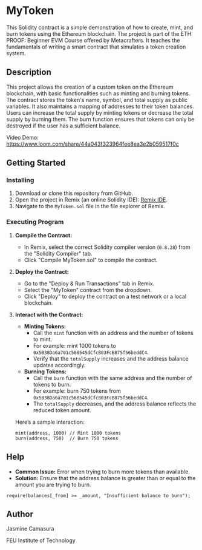 # MyToken

This Solidity contract is a simple demonstration of how to create, mint, and burn tokens using the Ethereum blockchain. The project is part of the ETH PROOF: Beginner EVM Course offered by Metacrafters. It teaches the fundamentals of writing a smart contract that simulates a token creation system.

## Description

This project allows the creation of a custom token on the Ethereum blockchain, with basic functionalities such as minting and burning tokens. The contract stores the token's name, symbol, and total supply as public variables. It also maintains a mapping of addresses to their token balances. Users can increase the total supply by minting tokens or decrease the total supply by burning them. The burn function ensures that tokens can only be destroyed if the user has a sufficient balance.

Video Demo: https://www.loom.com/share/44a043f323964fee8ea3e2b059517f0c

## Getting Started

### Installing

1. Download or clone this repository from GitHub.
2. Open the project in Remix (an online Solidity IDE): [Remix IDE](https://remix.ethereum.org).
3. Navigate to the `MyToken.sol` file in the file explorer of Remix.

### Executing Program

1. **Compile the Contract:**
   - In Remix, select the correct Solidity compiler version (`0.8.28`) from the "Solidity Compiler" tab.
   - Click "Compile MyToken.sol" to compile the contract.

2. **Deploy the Contract:**
   - Go to the "Deploy & Run Transactions" tab in Remix.
   - Select the "MyToken" contract from the dropdown.
   - Click "Deploy" to deploy the contract on a test network or a local blockchain.

3. **Interact with the Contract:**
   - **Minting Tokens:**
     - Call the `mint` function with an address and the number of tokens to mint.
     - For example: mint 1000 tokens to `0x5B38Da6a701c568545dCfcB03FcB875f56beddC4`.
     - Verify that the `totalSupply` increases and the address balance updates accordingly.
   - **Burning Tokens:**
     - Call the `burn` function with the same address and the number of tokens to burn.
     - For example: burn 750 tokens from `0x5B38Da6a701c568545dCfcB03FcB875f56beddC4`.
     - The `totalSupply` decreases, and the address balance reflects the reduced token amount.

   Here’s a sample interaction:
   ```
   mint(address, 1000) // Mint 1000 tokens
   burn(address, 750)  // Burn 750 tokens
   ```

## Help

- **Common Issue:** Error when trying to burn more tokens than available.
- **Solution:** Ensure that the address balance is greater than or equal to the amount you are trying to burn.

```solidity
require(balances[_from] >= _amount, "Insufficient balance to burn");
```

## Author

Jasmine Camasura

FEU Institute of Technology
